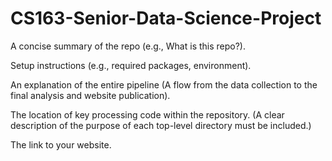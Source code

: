 # CS163-Senior-Data-Science-Project

A concise summary of the repo (e.g., What is this repo?).

Setup instructions (e.g., required packages, environment).

An explanation of the entire pipeline (A flow from the data collection to the final analysis and website publication).

The location of key processing code within the repository. (A clear description of the purpose of each top-level directory must be included.)

The link to your website.
